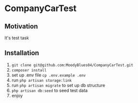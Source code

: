 # CompanyCarTest

## Motivation
It's test task

## Installation
1. ```git clone git@github.com:MoodyBlues04/CompanyCarTest.git```
2. ```composer install```
3. set up .env file ```cp .env.example .env```
4. run ```php artisan storage:link```
5. run ```php artisan migrate``` to set up db structure
6. ```php artisan db:seed``` to seed test data
7. enjoy
